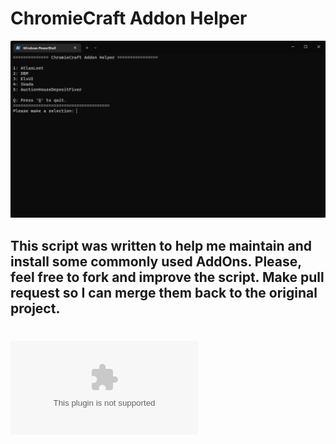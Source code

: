 # ChromieCraft Addon Helper
![ChromieCraft Addon Helper](unknown.png)
## This script was written to help me maintain and install some commonly used AddOns. Please, feel free to fork and improve the script. Make pull request so I can merge them back to the original project. 
# ![Download](https://github.com/crborga/CC-AddOh-Helper/archive/refs/heads/main.zip)

